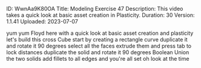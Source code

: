 ID: WwnAa9K80OA
Title: Modeling Exercise 47
Description: This video takes a quick look at basic asset creation in Plasticity.
Duration: 30
Version: 1.1.41
Uploaded: 2023-07-07

yum yum
Floyd here with a quick look at basic
asset creation and plasticity let's
build this cross Cube start by creating
a rectangle curve duplicate it and
rotate it 90 degrees select all the
faces extrude them and press tab to lock
distances duplicate the solid and rotate
it 90 degrees Boolean Union the two
solids add fillets to all edges and
you're all set
oh look at the time

